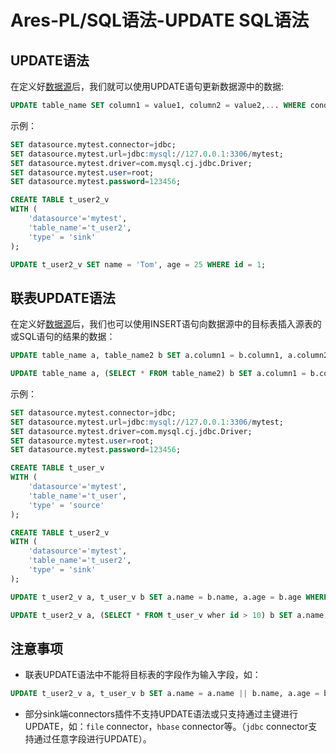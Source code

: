# Ares-PL/SQL语法-UPDATE SQL语法

## UPDATE语法

在定义好[数据源](datasource.md)后，我们就可以使用UPDATE语句更新数据源中的数据:

```sql
UPDATE table_name SET column1 = value1, column2 = value2,... WHERE condition;
```

示例：

```sql
SET datasource.mytest.connector=jdbc;
SET datasource.mytest.url=jdbc:mysql://127.0.0.1:3306/mytest;
SET datasource.mytest.driver=com.mysql.cj.jdbc.Driver;
SET datasource.mytest.user=root;
SET datasource.mytest.password=123456;

CREATE TABLE t_user2_v
WITH (
    'datasource'='mytest',
    'table_name'='t_user2',
    'type' = 'sink'
);

UPDATE t_user2_v SET name = 'Tom', age = 25 WHERE id = 1;
```

## 联表UPDATE语法

在定义好[数据源](datasource.md)后，我们也可以使用INSERT语句向数据源中的目标表插入源表的或SQL语句的结果的数据：

```sql
UPDATE table_name a, table_name2 b SET a.column1 = b.column1, a.column2 = b.column2,... WHERE a.column3 = b.column3;
```

```sql
UPDATE table_name a, (SELECT * FROM table_name2) b SET a.column1 = b.column1, a.column2 = b.column2,... WHERE a.column3 = b.column3;
```
示例：

```sql
SET datasource.mytest.connector=jdbc;
SET datasource.mytest.url=jdbc:mysql://127.0.0.1:3306/mytest;
SET datasource.mytest.driver=com.mysql.cj.jdbc.Driver;
SET datasource.mytest.user=root;
SET datasource.mytest.password=123456;

CREATE TABLE t_user_v
WITH (
    'datasource'='mytest',
    'table_name'='t_user',
    'type' = 'source'
);

CREATE TABLE t_user2_v
WITH (
    'datasource'='mytest',
    'table_name'='t_user2',
    'type' = 'sink'
);

UPDATE t_user2_v a, t_user_v b SET a.name = b.name, a.age = b.age WHERE a.id = b.id;

UPDATE t_user2_v a, (SELECT * FROM t_user_v wher id > 10) b SET a.name = b.name, a.age = b.age WHERE a.id = b.id;
```

## 注意事项

- 联表UPDATE语法中不能将目标表的字段作为输入字段，如：
```sql
UPDATE t_user2_v a, t_user_v b SET a.name = a.name || b.name, a.age = b.age WHERE a.id = a.id + b.id;
```

- 部分sink端connectors插件不支持UPDATE语法或只支持通过主键进行UPDATE，如：`file` connector，`hbase` connector等。（`jdbc` connector支持通过任意字段进行UPDATE）。